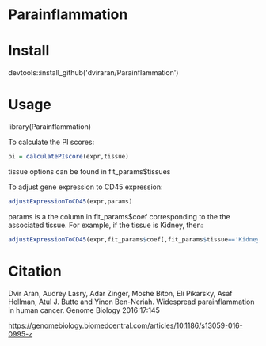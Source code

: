 # Parainflammation


# Install

devtools::install_github('dviraran/Parainflammation')

# Usage

library(Parainflammation)

To calculate the PI scores:

```R
pi = calculatePIscore(expr,tissue)
```

tissue options can be found in fit_params$tissues

To adjust gene expression to CD45 expression:

```R
adjustExpressionToCD45(expr,params)
```

params is a the column in fit_params$coef corresponding to the the associated tissue. For example, if the tissue is Kidney, then: 

```R
adjustExpressionToCD45(expr,fit_params$coef[,fit_params$tissue=='Kidney'])
```

# Citation

Dvir Aran, Audrey Lasry, Adar Zinger, Moshe Biton, Eli Pikarsky, Asaf Hellman, Atul J. Butte and Yinon Ben-Neriah. Widespread parainflammation in human cancer. Genome Biology 2016 17:145

https://genomebiology.biomedcentral.com/articles/10.1186/s13059-016-0995-z
